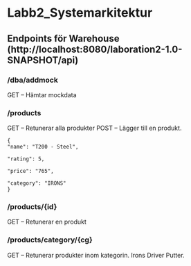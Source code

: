 # Labb2_Systemarkitektur

## Endpoints för Warehouse (http://localhost:8080/laboration2-1.0-SNAPSHOT/api)


### /dba/addmock
GET – Hämtar mockdata


### /products
GET – Retunerar alla produkter
POST – Lägger till en produkt.


    {
    "name": "T200 - Steel",
    
    "rating": 5,
    
    "price": "765",
    
    "category": "IRONS"
    }



### /products/{id}
GET – Retunerar en produkt


### /products/category/{cg}
GET – Retunerar produkter inom kategorin.
Irons
Driver
Putter.

